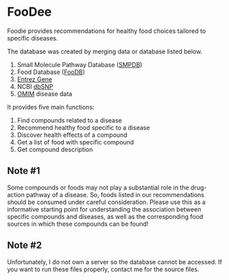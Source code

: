 # FooDee
 
Foodie provides recommendations for healthy food choices tailored to specific diseases.

The database was created by merging data or database listed below.
1. Small Molecule Pathway Database ([SMPDB](http://smpdb.ca/))
2. Food Database ([FooDB](https://foodb.ca/))
3. [Entrez Gene](https://www.ncbi.nlm.nih.gov/gene)
4. NCBI [dbSNP](https://www.ncbi.nlm.nih.gov/snp/)
5. [OMIM](https://www.ncbi.nlm.nih.gov/omim/) disease data

It provides five main functions:
1. Find compounds related to a disease
2. Recommend healthy food specific to a disease
3. Discover health effects of a compound
4. Get a list of food with specific compound
5. Get compound description

## Note #1
Some compounds or foods may not play a substantial role in the drug-action pathway of a disease. So, foods listed in our recommendations should be consumed under careful consideration. Please use this as a informative starting point for understanding the association between specific compounds and diseases, as well as the corresponding food sources in which these compounds can be found!

## Note #2 
Unfortunately, I do not own a server so the database cannot be accessed. If you want to run these files properly, contact me for the source files. 
